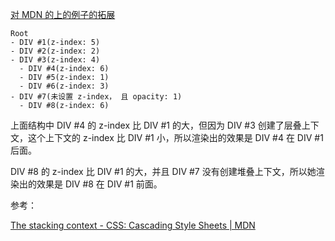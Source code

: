 [对 MDN 的上的例子的拓展](https://codepen.io/1010543618/pen/oVaOxP?&editable=true)

```text
Root
- DIV #1(z-index: 5)
- DIV #2(z-index: 2)
- DIV #3(z-index: 4)
  - DIV #4(z-index: 6)
  - DIV #5(z-index: 1)
  - DIV #6(z-index: 3)
- DIV #7(未设置 z-index， 且 opacity: 1)
  - DIV #8(z-index: 6)
```

上面结构中 DIV #4 的 z-index 比 DIV #1 的大，但因为 DIV #3 创建了层叠上下文，这个上下文的 z-index 比 DIV #1 小，所以渲染出的效果是 DIV #4 在 DIV #1 后面。

DIV #8 的 z-index 比 DIV #1 的大，并且 DIV #7 没有创建堆叠上下文，所以她渲染出的效果是 DIV #8 在 DIV #1 前面。

参考：

[The stacking context - CSS: Cascading Style Sheets | MDN](https://developer.mozilla.org/en-US/docs/Web/CSS/CSS_Positioning/Understanding_z_index/The_stacking_context)
